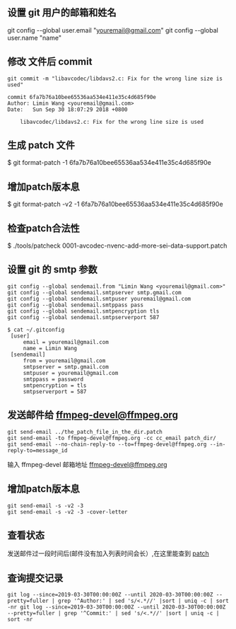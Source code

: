 

## 设置 git 用户的邮箱和姓名
git config --global user.email "youremail@gmail.com"
git config --global user.name "name"

## 修改 文件后 commit
```
git commit -m "libavcodec/libdavs2.c: Fix for the wrong line size is used"

commit 6fa7b76a10bee65536aa534e411e35c4d685f90e
Author: Limin Wang <youremail@gmail.com>
Date:   Sun Sep 30 18:07:29 2018 +0800

    libavcodec/libdavs2.c: Fix for the wrong line size is used
```


## 生成 patch 文件
$ git format-patch -1 6fa7b76a10bee65536aa534e411e35c4d685f90e

## 增加patch版本息
$ git format-patch -v2 -1 6fa7b76a10bee65536aa534e411e35c4d685f90e

## 检查patch合法性
$ ./tools/patcheck 0001-avcodec-nvenc-add-more-sei-data-support.patch

## 设置 git 的 smtp 参数

```
git config --global sendemail.from "Limin Wang <youremail@gmail.com>"
git config --global sendemail.smtpserver smtp.gmail.com
git config --global sendemail.smtpuser youremail@gmail.com
git config --global sendemail.smtppass pass
git config --global sendemail.smtpencryption tls
git config --global sendemail.smtpserverport 587 

$ cat ~/.gitconfig
 [user]
     email = youremail@gmail.com
     name = Limin Wang
 [sendemail]
     from = youremail@gmail.com
     smtpserver = smtp.gmail.com
     smtpuser = youremail@gmail.com
     smtppass = password
     smtpencryption = tls
     smtpserverport = 587
```

## 发送邮件给 ffmpeg-devel@ffmpeg.org
```
git send-email ../the_patch_file_in_the_dir.patch
git send-email -to ffmpeg-devel@ffmpeg.org -cc cc_email patch_dir/
git send-email --no-chain-reply-to --to=ffmpeg-devel@ffmpeg.org --in-reply-to=message_id
```
输入 ffmpeg-devel 邮箱地址 ffmpeg-devel@ffmpeg.org

## 增加patch版本息
```
git send-email -s -v2 -3
git send-email -s -v2 -3 -cover-letter
```

## 查看状态
发送邮件过一段时间后(邮件没有加入列表时间会长）,在这里能查到
[patch](https://patchwork.ffmpeg.org/project/ffmpeg/list/)

## 查询提交记录
``
git log --since=2019-03-30T00:00:00Z --until 2020-03-30T00:00:00Z --pretty=fuller | grep '^Author:' | sed 's/<.*//' |sort | uniq -c | sort -nr
git log --since=2019-03-30T00:00:00Z --until 2020-03-30T00:00:00Z --pretty=fuller | grep '^Commit:' | sed 's/<.*//' |sort | uniq -c | sort -nr
``


